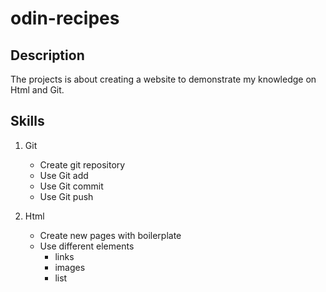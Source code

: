 # odin-recipes

## Description

The projects is about creating a website to demonstrate my knowledge on Html and Git.

## Skills
1.   Git
        - Create git repository
        - Use Git add
        - Use Git commit
        - Use Git push



2. Html
    - Create new pages with boilerplate
    - Use different elements 
        - links
        - images
        - list
     

